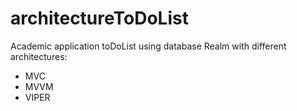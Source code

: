 # architectureToDoList
Academic application toDoList using database Realm with different architectures:
* MVC
* MVVM
* VIPER
